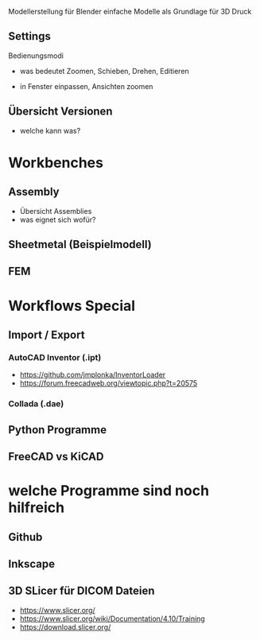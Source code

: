 Modellerstellung für Blender
einfache Modelle als Grundlage für 3D Druck


## Settings
Bedienungsmodi
  * was bedeutet Zoomen, Schieben, Drehen, Editieren
  
  * in Fenster einpassen, Ansichten zoomen

## Übersicht Versionen
* welche kann was?

# Workbenches
## Assembly 
* Übersicht Assemblies
* was eignet sich wofür?

## Sheetmetal (Beispielmodell)
## FEM
# Workflows Special

## Import / Export
### AutoCAD Inventor (.ipt)
* https://github.com/jmplonka/InventorLoader
* https://forum.freecadweb.org/viewtopic.php?t=20575

### Collada (.dae)


## Python Programme

## FreeCAD vs KiCAD

# welche Programme sind noch hilfreich

## Github

## Inkscape

## 3D SLicer für DICOM Dateien
* https://www.slicer.org/
* https://www.slicer.org/wiki/Documentation/4.10/Training
* https://download.slicer.org/
